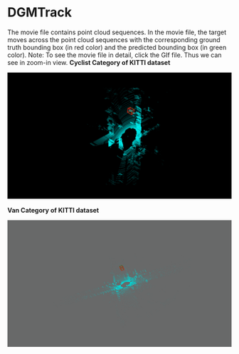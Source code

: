 # DGMTrack

The movie file contains point cloud sequences. In the movie file, the target moves across the point cloud sequences with the corresponding ground truth bounding box (in red color) and the predicted bounding box (in green color).
Note: To see the movie file in detail, click the GIf file. Thus we can see in zoom-in view.
**Cyclist Category of KITTI dataset**

![My GIF](cyclist_animated.gif)




**Van Category of KITTI dataset**

![My GIF](animation_van148.gif)






